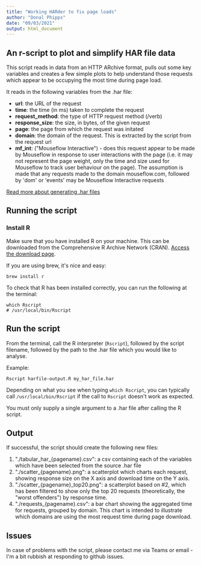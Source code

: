 ```yaml
---
title: "Working HARder to fix page loads"
author: "Donal Phipps"
date: "09/03/2021"
output: html_document
---
```


## An r-script to plot and simplify HAR file data

This script reads in data from an HTTP ARchive format, pulls out some key variables and creates a few simple plots to help understand those requests which appear to be occupying the most time during page load.

It reads in the following variables from the .har file: 

- **url**: the URL of the request
- **time**: the time (in ms) taken to complete the request
- **request_method**: the type of HTTP request method (/verb)
- **response_size**: the size, in bytes, of the given request
- **page**: the page from which the request was initated
- **domain**: the domain of the request. This is extracted by the script from the request url
- **mf_int**: ("Mouseflow Interactive") - does this request appear to be made by Mouseflow in response to user interactions with the page (i.e. it may not represent the page weight, only the time and size used for Mouseflow to track user behaviour on the page). The assumption is made that any requests made to the domain mouseflow.com, followed by 'dom' or 'events' may be Mouseflow Interactive requests

[Read more about generating .har files](https://confluence.atlassian.com/kb/generating-har-files-and-analyzing-web-requests-720420612.html)

## Running the script

### Install R

Make sure that you have installed R on your machine. This can be downloaded from the Comprehensive R Archive Network (CRAN). [Access the download page](https://cran.r-project.org/mirrors.html).

If you are using brew, it's nice and easy:

```{console}
brew install r
```

To check that R has been installed correctly, you can run the following at the terminal:

```{console}
which Rscript
# /usr/local/bin/Rscript
```

## Run the script

From the terminal, call the R interpreter (`Rscript`), followed by the script filename, followed by the path to the .har file which you would like to analyse.

Example: 

```{console}
Rscript harfile-output.R my_har_file.har 
```

Depending on what you see when typing `which Rscript`, you can typically call `/usr/local/bin/Rscript` if the call to `Rscript` doesn't work as expected.

You must only supply a single argument to a .har file after calling the R script. 

## Output

If successful, the script should create the following new files:

1. "./tabular_har_{pagename}.csv": a csv containing each of the variables which have been selected from the source .har file
2. "./scatter_{pagename}.png": a scatterplot which charts each request, showing response size on the X axis and download time on the Y axis. 
3. "./scatter_{pagename}_top20.png": a scatterplot based on #2, which has been filtered to show only the top 20 requests (theoretically, the "worst offenders") by response time.
4. "./requests_{pagename}.csv": a bar chart showing the aggregated time for requests, grouped by domain. This chart is intended to illustrate which domains are using the most request time during page download.

## Issues

In case of problems with the script, please contact me via Teams or email - I'm a bit rubbish at responding to github issues. 
